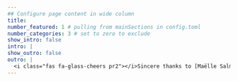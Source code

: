 ```yaml
---
## Configure page content in wide column
title: 
number_featured: 1 # pulling from mainSections in config.toml
number_categories: 3 # set to zero to exclude
show_intro: false
intro: | 
show_outro: false
outro: |
  <i class="fas fa-glass-cheers pr2"></i>Sincere thanks to [Maëlle Salmon](https://masalmon.eu/) for her help naming this Hugo theme!
---
```

